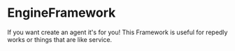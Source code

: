 # EngineFramework

If you want create an agent it's for you!
This Framework is useful for repedly works or things that are like service.
